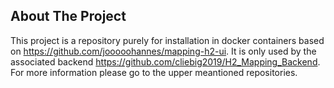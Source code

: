 <!-- Improved compatibility of back to top link: See: https://github.com/othneildrew/Best-README-Template/pull/73 -->

<a name="readme-top"></a>

<!--
*** Thanks for checking out the Best-README-Template. If you have a suggestion
*** that would make this better, please fork the repo and create a pull request
*** or simply open an issue with the tag "enhancement".
*** Don't forget to give the project a star!
*** Thanks again! Now go create something AMAZING! :D
-->

<!-- ABOUT THE PROJECT -->

## About The Project

This project is a repository purely for installation in docker containers based on https://github.com/jooooohannes/mapping-h2-ui.
It is only used by the associated backend https://github.com/cliebig2019/H2_Mapping_Backend.
For more information please go to the upper meantioned repositories.

